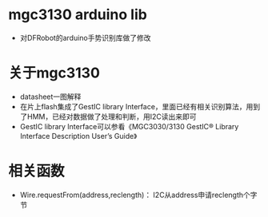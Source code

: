 # mgc3130 arduino lib
- 对DFRobot的arduino手势识别库做了修改

# 关于mgc3130
- datasheet一图解释
- 在片上flash集成了GestIC library Interface，里面已经有相关识别算法，用到了HMM，已经对数据做了处理和判断，用I2C读出来即可
- GestIC library Interface可以参看《MGC3030/3130 GestIC® Library Interface Description User’s Guide》


# 相关函数
- Wire.requestFrom(address,reclength)： I2C从address申请reclength个字节
